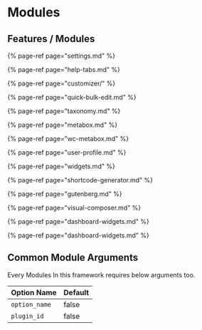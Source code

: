 # Modules

## Features / Modules

{% page-ref page="settings.md" %}

{% page-ref page="help-tabs.md" %}

{% page-ref page="customizer/" %}

{% page-ref page="quick-bulk-edit.md" %}

{% page-ref page="taxonomy.md" %}

{% page-ref page="metabox.md" %}

{% page-ref page="wc-metabox.md" %}

{% page-ref page="user-profile.md" %}

{% page-ref page="widgets.md" %}

{% page-ref page="shortcode-generator.md" %}

{% page-ref page="gutenberg.md" %}

{% page-ref page="visual-composer.md" %}

{% page-ref page="dashboard-widgets.md" %}

{% page-ref page="dashboard-widgets.md" %}

## Common Module Arguments

Every Modules In this framework requires below arguments too.

| **Option Name** | **Default** |
| :--- | :--- |
| `option_name` | false |
| `plugin_id` | false |

